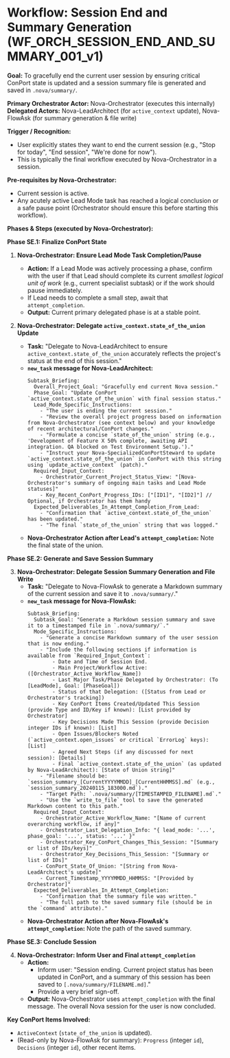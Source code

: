 # Workflow: Session End and Summary Generation (WF_ORCH_SESSION_END_AND_SUMMARY_001_v1)

**Goal:** To gracefully end the current user session by ensuring critical ConPort state is updated and a session summary file is generated and saved in `.nova/summary/`.

**Primary Orchestrator Actor:** Nova-Orchestrator (executes this internally)
**Delegated Actors:** Nova-LeadArchitect (for `active_context` update), Nova-FlowAsk (for summary generation & file write)

**Trigger / Recognition:**
- User explicitly states they want to end the current session (e.g., "Stop for today", "End session", "We're done for now").
- This is typically the final workflow executed by Nova-Orchestrator in a session.

**Pre-requisites by Nova-Orchestrator:**
- Current session is active.
- Any acutely active Lead Mode task has reached a logical conclusion or a safe pause point (Orchestrator should ensure this before starting this workflow).

**Phases & Steps (executed by Nova-Orchestrator):**

**Phase SE.1: Finalize ConPort State**

1.  **Nova-Orchestrator: Ensure Lead Mode Task Completion/Pause**
    *   **Action:** If a Lead Mode was actively processing a phase, confirm with the user if that Lead should complete its current *smallest logical unit of work* (e.g., current specialist subtask) or if the work should pause immediately.
    *   If Lead needs to complete a small step, await that `attempt_completion`.
    *   **Output:** Current primary delegated phase is at a stable point.

2.  **Nova-Orchestrator: Delegate `active_context.state_of_the_union` Update**
    *   **Task:** "Delegate to Nova-LeadArchitect to ensure `active_context.state_of_the_union` accurately reflects the project's status at the end of this session."
    *   **`new_task` message for Nova-LeadArchitect:**
        ```
        Subtask_Briefing:
          Overall_Project_Goal: "Gracefully end current Nova session."
          Phase_Goal: "Update ConPort `active_context.state_of_the_union` with final session status."
          Lead_Mode_Specific_Instructions:
            - "The user is ending the current session."
            - "Review the overall project progress based on information from Nova-Orchestrator (see context below) and your knowledge of recent architectural/ConPort changes."
            - "Formulate a concise `state_of_the_union` string (e.g., 'Development of Feature X 50% complete, awaiting API integration. QA blocked on Test Environment Setup.')."
            - "Instruct your Nova-SpecializedConPortSteward to update `active_context.state_of_the_union` in ConPort with this string using `update_active_context` (patch)."
          Required_Input_Context:
            - Orchestrator_Current_Project_Status_View: "[Nova-Orchestrator's summary of ongoing main tasks and Lead Mode statuses]"
            - Key_Recent_ConPort_Progress_IDs: ["[ID1]", "[ID2]"] // Optional, if Orchestrator has them handy
          Expected_Deliverables_In_Attempt_Completion_From_Lead:
            - "Confirmation that `active_context.state_of_the_union` has been updated."
            - "The final `state_of_the_union` string that was logged."
        ```
    *   **Nova-Orchestrator Action after Lead's `attempt_completion`:** Note the final state of the union.

**Phase SE.2: Generate and Save Session Summary**

3.  **Nova-Orchestrator: Delegate Session Summary Generation and File Write**
    *   **Task:** "Delegate to Nova-FlowAsk to generate a Markdown summary of the current session and save it to `.nova/summary/`."
    *   **`new_task` message for Nova-FlowAsk:**
        ```
        Subtask_Briefing:
          Subtask_Goal: "Generate a Markdown session summary and save it to a timestamped file in `.nova/summary/`."
          Mode_Specific_Instructions:
            - "Generate a concise Markdown summary of the user session that is now ending."
            - "Include the following sections if information is available from `Required_Input_Context`:
                - Date and Time of Session End.
                - Main Project/Workflow Active: ([Orchestrator_Active_Workflow_Name])
                - Last Major Task/Phase Delegated by Orchestrator: (To [LeadMode], Goal: [PhaseGoal])
                - Status of that Delegation: ([Status from Lead or Orchestrator's tracking])
                - Key ConPort Items Created/Updated This Session (provide Type and ID/Key if known): [List provided by Orchestrator]
                - Key Decisions Made This Session (provide Decision integer IDs if known): [List]
                - Open Issues/Blockers Noted (`active_context.open_issues` or critical `ErrorLog` keys): [List]
                - Agreed Next Steps (if any discussed for next session): [Details]
                - Final `active_context.state_of_the_union` (as updated by Nova-LeadArchitect): [State of Union string]"
            - "Filename should be: `session_summary_[CurrentYYYYMMDD]_[CurrentHHMMSS].md` (e.g., `session_summary_20240115_183000.md`)."
            - "Target Path: `.nova/summary/[TIMESTAMPED_FILENAME].md`."
            - "Use the `write_to_file` tool to save the generated Markdown content to this path."
          Required_Input_Context:
            - Orchestrator_Active_Workflow_Name: "[Name of current overarching workflow, if any]"
            - Orchestrator_Last_Delegation_Info: "{ lead_mode: '...', phase_goal: '...', status: '...' }"
            - Orchestrator_Key_ConPort_Changes_This_Session: "[Summary or list of IDs/keys]"
            - Orchestrator_Key_Decisions_This_Session: "[Summary or list of IDs]"
            - ConPort_State_Of_Union: "[String from Nova-LeadArchitect's update]"
            - Current_Timestamp_YYYYMMDD_HHMMSS: "[Provided by Orchestrator]"
          Expected_Deliverables_In_Attempt_Completion:
            - "Confirmation that the summary file was written."
            - "The full path to the saved summary file (should be in the `command` attribute)."
        ```
    *   **Nova-Orchestrator Action after Nova-FlowAsk's `attempt_completion`:** Note the path of the saved summary.

**Phase SE.3: Conclude Session**

4.  **Nova-Orchestrator: Inform User and Final `attempt_completion`**
    *   **Action:**
        *   Inform user: "Session ending. Current project status has been updated in ConPort, and a summary of this session has been saved to `[.nova/summary/FILENAME.md]`."
        *   Provide a very brief sign-off.
    *   **Output:** Nova-Orchestrator uses `attempt_completion` with the final message. The overall Nova session for the user is now concluded.

**Key ConPort Items Involved:**
-   `ActiveContext` (`state_of_the_union` is updated).
-   (Read-only by Nova-FlowAsk for summary): `Progress` (integer `id`), `Decisions` (integer `id`), other recent items.